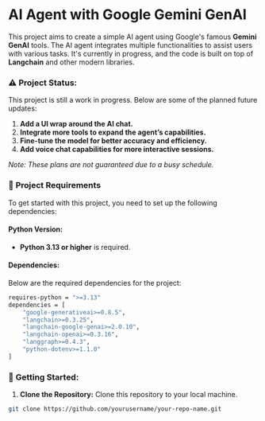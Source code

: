 # AI Agent with Google Gemini GenAI

This project aims to create a simple AI agent using Google's famous **Gemini GenAI** tools. The AI agent integrates multiple functionalities to assist users with various tasks. It's currently in progress, and the code is built on top of **Langchain** and other modern libraries.

### ⚠️ **Project Status:**
This project is still a work in progress. Below are some of the planned future updates:

1. **Add a UI wrap around the AI chat.**  
2. **Integrate more tools to expand the agent’s capabilities.**
3. **Fine-tune the model for better accuracy and efficiency.**
4. **Add voice chat capabilities for more interactive sessions.**

*Note: These plans are not guaranteed due to a busy schedule.*

### 📝 **Project Requirements**

To get started with this project, you need to set up the following dependencies:

#### Python Version:
- **Python 3.13 or higher** is required.

#### Dependencies:
Below are the required dependencies for the project:

```bash
requires-python = ">=3.13"
dependencies = [
    "google-generativeai>=0.8.5",
    "langchain>=0.3.25",
    "langchain-google-genai>=2.0.10",
    "langchain-openai>=0.3.16",
    "langgraph>=0.4.3",
    "python-dotenv>=1.1.0"
]
```

### 🚀 **Getting Started**:

1. **Clone the Repository:**
Clone this repository to your local machine.

```bash
git clone https://github.com/yourusername/your-repo-name.git
```
